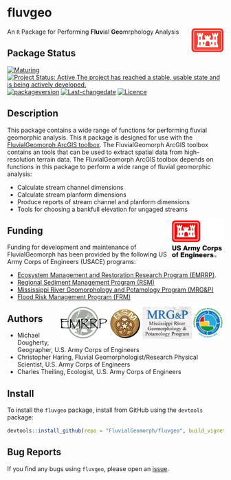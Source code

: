 
<!-- README.md is generated from README.Rmd. Please edit that file -->

# fluvgeo

An `R` Package for Performing **Fluv**ial **Geo**mrphology Analysis
<img src="man/figures/castle.png" align="right" />

## Package Status

[![Maturing](https://img.shields.io/badge/lifecycle-maturing-blue.svg)](https://www.tidyverse.org/lifecycle)
[![Project Status: Active The project has reached a stable, usable state
and is being actively
developed.](https://www.repostatus.org/badges/latest/active.svg)](https://www.repostatus.org/#active)
[![packageversion](https://img.shields.io/badge/Package%20version-0.1.30-orange.svg?style=flat-square)](commits/master)
[![Last-changedate](https://img.shields.io/badge/last%20change-2020--09--13-yellowgreen.svg)](/commits/master)
[![Licence](https://img.shields.io/badge/licence-CC0-blue.svg)](http://choosealicense.com/licenses/cc0-1.0/)

## Description

This package contains a wide range of functions for performing fluvial
geomorphic analysis. This `R` package is designed for use with the
[FluvialGeomorph ArcGIS
toolbox](https://github.com/FluvialGeomorph/FluvialGeomorph). The
FluvialGeomorph ArcGIS toolbox contains an tools that can be used to
extract spatial data from high-resolution terrain data. The
FluvialGeomorph ArcGIS toolbox depends on functions in this package to
perform a wide range of fluvial geomorphic analysis:

  - Calculate stream channel dimensions
  - Calculate stream planform dimensions
  - Produce reports of stream channel and planform dimensions
  - Tools for choosing a bankfull elevation for ungaged streams

<img src="man/figures/HDQLO-03_h120.jpg" width=125 align="right" />

## Funding

Funding for development and maintenance of FluvialGeomorph has been
provided by the following US Army Corps of Engineers (USACE) programs:

  - [Ecosystem Management and Restoration Research Program
    (EMRRP)](https://emrrp.el.erdc.dren.mil).
  - [Regional Sediment Management Program
    (RSM)](https://rsm.usace.army.mil/)
  - [Mississippi River Geomorphology and Potamology Program
    (MRG\&P)](https://www.mvd.usace.army.mil/Missions/Mississippi-River-Science-Technology/MS-River-Geomorphology-Potamology/)
  - [Flood Risk Management Program
    (FRM)](https://www.iwr.usace.army.mil/Missions/Flood-Risk-Management/Flood-Risk-Management-Program/)

<img src="man/figures/FRMP_300.png" height=75 align="right" /><img src="man/figures/MRG&P_300.png" height=75 align="right" /><img src="man/figures/RSMlogo.png" height=75 align="right" /><img src="man/figures/EMRRP_logo_300.png" height=75 align="right" />

## Authors

  - Michael Dougherty, Geographer, U.S. Army Corps of Engineers
  - Christopher Haring, Fluvial Geomorphologist/Research Physical
    Scientist, U.S. Army Corps of Engineers
  - Charles Theiling, Ecologist, U.S. Army Corps of Engineers

## Install

To install the `fluvgeo` package, install from GitHub using the
`devtools` package:

``` r
devtools::install_github(repo = "FluvialGeomorph/fluvgeo", build_vignettes = TRUE)
```

## Bug Reports

If you find any bugs using `fluvgeo`, please open an
[issue](https://github.com/FluvialGeomorph/fluvgeo/issues).
